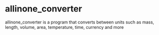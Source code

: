 # allinone_converter
allinone_converter is a program that converts between units such as mass, length, volume, area, temperature, time, currency and more
